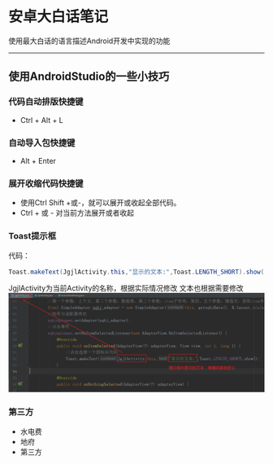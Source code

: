 # 安卓大白话笔记
使用最大白话的语言描述Android开发中实现的功能

---
## 使用AndroidStudio的一些小技巧
### 代码自动排版快捷键
  * Ctrl + Alt + L
### 自动导入包快捷键
  * Alt + Enter
### 展开收缩代码快捷键
  * 使用Ctrl Shift +或-，就可以展开或收起全部代码。
  * Ctrl + 或 - 对当前方法展开或者收起
### Toast提示框
  代码：
  ```java
  Toast.makeText(JgjlActivity.this,"显示的文本:",Toast.LENGTH_SHORT).show();
  ```
 
  JgjlActivity为当前Activity的名称，根据实际情况修改
  文本也根据需要修改
 ![Image](https://github.com/syfswxs/AndroidStudioStudy/blob/master/image/Toast1.png)
### 第三方
* 水电费
 * 地府
  * 第三方
